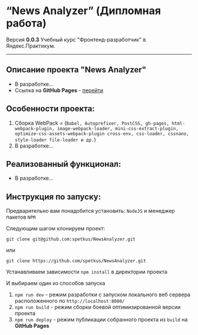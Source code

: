# “News Analyzer” (Дипломная работа) 

Версия **0.0.3**
Учебный курс "Фронтенд-разработчик" в Яндекс.Практикум.

----------

## Описание проекта "News Analyzer"

- В разработке...
- Ссылка на  **GitHub Pages** - [перейти](https://spetkus.github.io/NewsAnalyzer/)

**Особенности проекта:**
----------
 1.  Сборка  WebPack = (`Babel, Autoprefixer, PostCSS, gh-pages, html-webpack-plugin, image-webpack-loader, mini-css-extract-plugin, optimize-css-assets-webpack-plugin cross-env, css-loader, cssnano, style-loader file-loader и др.`)
 2.  В разработке...

**Реализованный функционал:**
----------
 - В разработке...

**Инструкция по запуску:**
----------

Предварительно вам понадобится установить: `NodeJS` 
 и менеджер пакетов `NPM`

Следующим шагом клонируем проект:

    git clone git@github.com:spetkus/NewsAnalyzer.git
   или
   
    git clone https://github.com/spetkus/NewsAnalyzer.git

Устанавливаем зависимости `npm install` в директории проекта

И выбираем один из способов запуска

  1. `npm run dev` - режим разработки с запуском локального веб сервера расположенного по `http://localhost:8080/`
  2. `npm run build` - режим сборки боевой оптимизированной версии проекта
  3. `npm run deploy` - режим публикации собранного проекта из `build` на **GitHub Pages**
